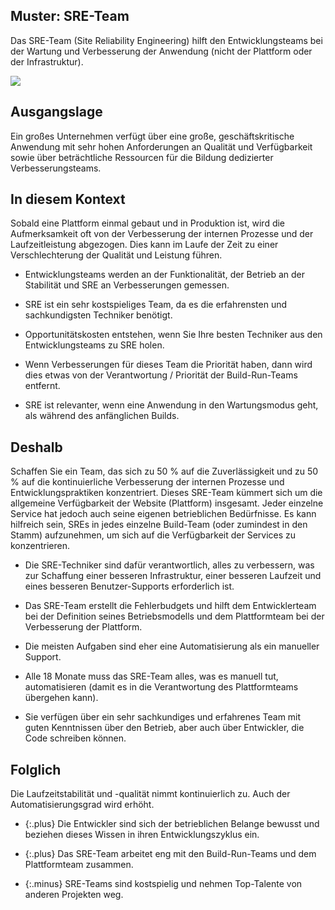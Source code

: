 ## Muster: SRE-Team

Das SRE-Team (Site Reliability Engineering) hilft den Entwicklungsteams bei der Wartung und Verbesserung der Anwendung (nicht der Plattform oder der Infrastruktur).

![](../_images/5e15e2f7fa55484f2802cb6b_SRE%20team.png)

## Ausgangslage

Ein großes Unternehmen verfügt über eine große, geschäftskritische Anwendung mit sehr hohen Anforderungen an Qualität und Verfügbarkeit sowie über beträchtliche Ressourcen für die Bildung dedizierter Verbesserungsteams.

## In diesem Kontext

Sobald eine Plattform einmal gebaut und in Produktion ist, wird die Aufmerksamkeit oft von der Verbesserung der internen Prozesse und der Laufzeitleistung abgezogen.
Dies kann im Laufe der Zeit zu einer Verschlechterung der Qualität und Leistung führen.

* Entwicklungsteams werden an der Funktionalität, der Betrieb an der Stabilität und SRE an Verbesserungen gemessen.

* SRE ist ein sehr kostspieliges Team, da es die erfahrensten und sachkundigsten Techniker benötigt.

* Opportunitätskosten entstehen, wenn Sie Ihre besten Techniker aus den Entwicklungsteams zu SRE holen.

* Wenn Verbesserungen für dieses Team die Priorität haben, dann wird dies etwas von der Verantwortung / Priorität der Build-Run-Teams entfernt.

* SRE ist relevanter, wenn eine Anwendung in den Wartungsmodus geht, als während des anfänglichen Builds.

## Deshalb

Schaffen Sie ein Team, das sich zu 50 % auf die Zuverlässigkeit und zu 50 % auf die kontinuierliche Verbesserung der internen Prozesse und Entwicklungspraktiken konzentriert.
Dieses SRE-Team kümmert sich um die allgemeine Verfügbarkeit der Website (Plattform) insgesamt.
Jeder einzelne Service hat jedoch auch seine eigenen betrieblichen Bedürfnisse.
Es kann hilfreich sein, SREs in jedes einzelne Build-Team (oder zumindest in den Stamm) aufzunehmen, um sich auf die Verfügbarkeit der Services zu konzentrieren.

* Die SRE-Techniker sind dafür verantwortlich, alles zu verbessern, was zur Schaffung einer besseren Infrastruktur, einer besseren Laufzeit und eines besseren Benutzer-Supports erforderlich ist.

* Das SRE-Team erstellt die Fehlerbudgets und hilft dem Entwicklerteam bei der Definition seines Betriebsmodells und dem Plattformteam bei der Verbesserung der Plattform.

* Die meisten Aufgaben sind eher eine Automatisierung als ein manueller Support.

* Alle 18 Monate muss das SRE-Team alles, was es manuell tut, automatisieren (damit es in die Verantwortung des Plattformteams übergehen kann).

* Sie verfügen über ein sehr sachkundiges und erfahrenes Team mit guten Kenntnissen über den Betrieb, aber auch über Entwickler, die Code schreiben können.

## Folglich

Die Laufzeitstabilität und -qualität nimmt kontinuierlich zu.
Auch der Automatisierungsgrad wird erhöht.

- {:.plus} Die Entwickler sind sich der betrieblichen Belange bewusst und beziehen dieses Wissen in ihren Entwicklungszyklus ein.

- {:.plus} Das SRE-Team arbeitet eng mit den Build-Run-Teams und dem Plattformteam zusammen.

- {:.minus} SRE-Teams sind kostspielig und nehmen Top-Talente von anderen Projekten weg.
